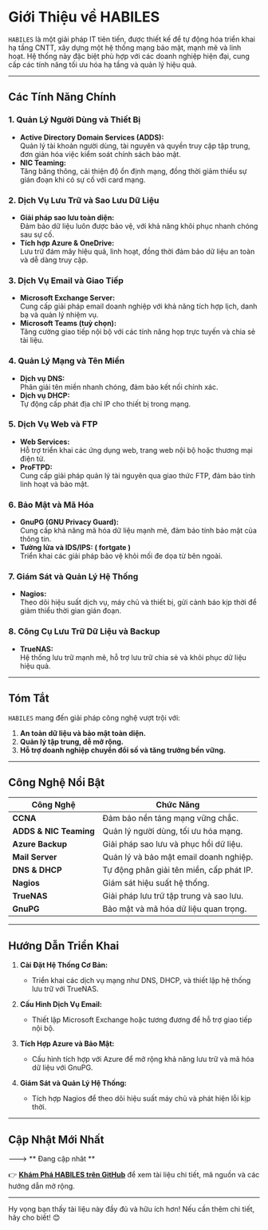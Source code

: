# **Giới Thiệu về HABILES**

`HABILES` là một giải pháp IT tiên tiến, được thiết kế để tự động hóa triển khai hạ tầng CNTT, xây dựng một hệ thống mạng bảo mật, mạnh mẽ và linh hoạt. Hệ thống này đặc biệt phù hợp với các doanh nghiệp hiện đại, cung cấp các tính năng tối ưu hóa hạ tầng và quản lý hiệu quả.

---

## **Các Tính Năng Chính**

### **1. Quản Lý Người Dùng và Thiết Bị**  
- **Active Directory Domain Services (ADDS):**  
  Quản lý tài khoản người dùng, tài nguyên và quyền truy cập tập trung, đơn giản hóa việc kiểm soát chính sách bảo mật.  
- **NIC Teaming:**  
  Tăng băng thông, cải thiện độ ổn định mạng, đồng thời giảm thiểu sự gián đoạn khi có sự cố với card mạng.

### **2. Dịch Vụ Lưu Trữ và Sao Lưu Dữ Liệu**  
- **Giải pháp sao lưu toàn diện:**  
  Đảm bảo dữ liệu luôn được bảo vệ, với khả năng khôi phục nhanh chóng sau sự cố.  
- **Tích hợp Azure & OneDrive:**  
  Lưu trữ đám mây hiệu quả, linh hoạt, đồng thời đảm bảo dữ liệu an toàn và dễ dàng truy cập.

### **3. Dịch Vụ Email và Giao Tiếp**  
- **Microsoft Exchange Server:**  
  Cung cấp giải pháp email doanh nghiệp với khả năng tích hợp lịch, danh bạ và quản lý nhiệm vụ.  
- **Microsoft Teams (tuỳ chọn):**  
  Tăng cường giao tiếp nội bộ với các tính năng họp trực tuyến và chia sẻ tài liệu.

### **4. Quản Lý Mạng và Tên Miền**  
- **Dịch vụ DNS:**  
  Phân giải tên miền nhanh chóng, đảm bảo kết nối chính xác.  
- **Dịch vụ DHCP:**  
  Tự động cấp phát địa chỉ IP cho thiết bị trong mạng.

### **5. Dịch Vụ Web và FTP**  
- **Web Services:**  
  Hỗ trợ triển khai các ứng dụng web, trang web nội bộ hoặc thương mại điện tử.  
- **ProFTPD:**  
  Cung cấp giải pháp quản lý tài nguyên qua giao thức FTP, đảm bảo tính linh hoạt và bảo mật.

### **6. Bảo Mật và Mã Hóa**  
- **GnuPG (GNU Privacy Guard):**  
  Cung cấp khả năng mã hóa dữ liệu mạnh mẽ, đảm bảo tính bảo mật của thông tin.  
- **Tường lửa và IDS/IPS: ( fortgate )**  
  Triển khai các giải pháp bảo vệ khỏi mối đe dọa từ bên ngoài.

### **7. Giám Sát và Quản Lý Hệ Thống**  
- **Nagios:**  
  Theo dõi hiệu suất dịch vụ, máy chủ và thiết bị, gửi cảnh báo kịp thời để giảm thiểu thời gian gián đoạn.

### **8. Công Cụ Lưu Trữ Dữ Liệu và Backup**  
- **TrueNAS:**  
  Hệ thống lưu trữ mạnh mẽ, hỗ trợ lưu trữ chia sẻ và khôi phục dữ liệu hiệu quả.  

---

## **Tóm Tắt**  
`HABILES` mang đến giải pháp công nghệ vượt trội với:  
1. **An toàn dữ liệu và bảo mật toàn diện.**  
2. **Quản lý tập trung, dễ mở rộng.**  
3. **Hỗ trợ doanh nghiệp chuyển đổi số và tăng trưởng bền vững.**

---

## **Công Nghệ Nổi Bật**  

| **Công Nghệ**         | **Chức Năng**                                 |
|------------------------|-----------------------------------------------|
| **CCNA**              | Đảm bảo nền tảng mạng vững chắc.             |
| **ADDS & NIC Teaming** | Quản lý người dùng, tối ưu hóa mạng.         |
| **Azure Backup**       | Giải pháp sao lưu và phục hồi dữ liệu.       |
| **Mail Server**        | Quản lý và bảo mật email doanh nghiệp.       |
| **DNS & DHCP**         | Tự động phân giải tên miền, cấp phát IP.     |
| **Nagios**             | Giám sát hiệu suất hệ thống.                |
| **TrueNAS**            | Giải pháp lưu trữ tập trung và sao lưu.      |
| **GnuPG**              | Bảo mật và mã hóa dữ liệu quan trọng.        |

---

## **Hướng Dẫn Triển Khai**

1. **Cài Đặt Hệ Thống Cơ Bản:**  
   - Triển khai các dịch vụ mạng như DNS, DHCP, và thiết lập hệ thống lưu trữ với TrueNAS.  

2. **Cấu Hình Dịch Vụ Email:**  
   - Thiết lập Microsoft Exchange hoặc tương đương để hỗ trợ giao tiếp nội bộ.

3. **Tích Hợp Azure và Bảo Mật:**  
   - Cấu hình tích hợp với Azure để mở rộng khả năng lưu trữ và mã hóa dữ liệu với GnuPG.

4. **Giám Sát và Quản Lý Hệ Thống:**  
   - Tích hợp Nagios để theo dõi hiệu suất máy chủ và phát hiện lỗi kịp thời.

---

## **Cập Nhật Mới Nhất**  

---> ** Đang cập nhât **

👉 **[Khám Phá HABILES trên GitHub](#)** để xem tài liệu chi tiết, mã nguồn và các hướng dẫn mở rộng.  

--- 

Hy vọng bạn thấy tài liệu này đầy đủ và hữu ích hơn! Nếu cần thêm chi tiết, hãy cho biết! 😊
